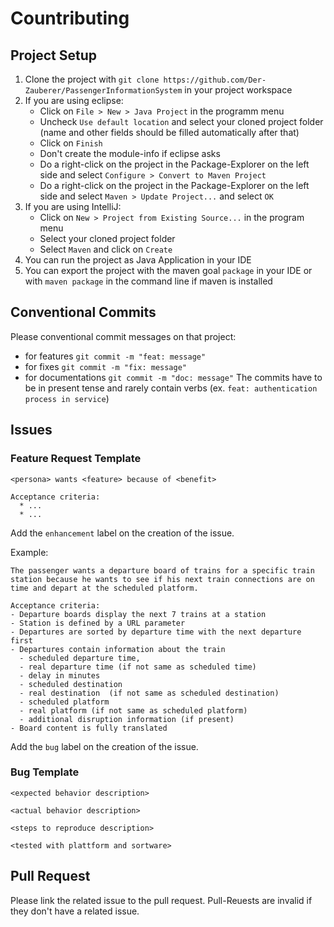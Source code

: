 # Countributing

## Project Setup

1. Clone the project with `git clone https://github.com/Der-Zauberer/PassengerInformationSystem` in your project workspace
2. If you are using eclipse:
    * Click on `File > New > Java Project` in the programm menu
    * Uncheck `Use default location` and select your cloned project folder (name and other fields should be filled automatically after that)
    * Click on `Finish`
    * Don't create the module-info if eclipse asks
    * Do a right-click on the project in the Package-Explorer on the left side and select `Configure > Convert to Maven Project`
    * Do a right-click on the project in the Package-Explorer on the left side and select `Maven > Update Project...` and select `OK`
3. If you are using IntelliJ:
   * Click on `New > Project from Existing Source...` in the program menu
   * Select your cloned project folder
   * Select `Maven` and click on `Create`
4. You can run the project as Java Application in your IDE
5. You can export the project with the maven goal `package` in your IDE or with `maven package` in the command line if maven is installed

## Conventional Commits

Please conventional commit messages on that project:
* for features `git commit -m "feat: message"`
* for fixes `git commit -m "fix: message"`
* for documentations `git commit -m "doc: message"`
The commits have to be in present tense and rarely contain verbs (ex. `feat: authentication process in service`)

## Issues

### Feature Request Template

```
<persona> wants <feature> because of <benefit>

Acceptance criteria:
  * ...
  * ...
```

Add the `enhancement` label on the creation of the issue.

Example:
```
The passenger wants a departure board of trains for a specific train station because he wants to see if his next train connections are on time and depart at the scheduled platform.

Acceptance criteria:
- Departure boards display the next 7 trains at a station
- Station is defined by a URL parameter
- Departures are sorted by departure time with the next departure first
- Departures contain information about the train
  - scheduled departure time,
  - real departure time (if not same as scheduled time)
  - delay in minutes 
  - scheduled destination
  - real destination  (if not same as scheduled destination)
  - scheduled platform
  - real platform (if not same as scheduled platform)
  - additional disruption information (if present)
- Board content is fully translated
```


Add the `bug` label on the creation of the issue.

### Bug Template

```
<expected behavior description>

<actual behavior description>

<steps to reproduce description>

<tested with plattform and sortware>

```

## Pull Request

Please link the related issue to the pull request. Pull-Reuests are invalid if they don't have a related issue.
